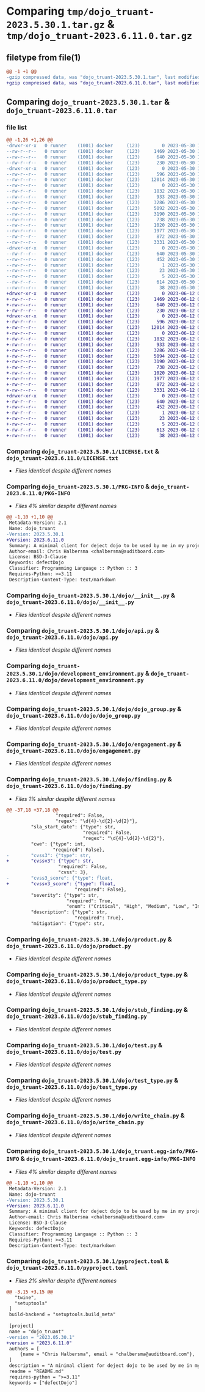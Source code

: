 # Comparing `tmp/dojo_truant-2023.5.30.1.tar.gz` & `tmp/dojo_truant-2023.6.11.0.tar.gz`

## filetype from file(1)

```diff
@@ -1 +1 @@
-gzip compressed data, was "dojo_truant-2023.5.30.1.tar", last modified: Tue May 30 18:02:09 2023, max compression
+gzip compressed data, was "dojo_truant-2023.6.11.0.tar", last modified: Mon Jun 12 04:05:34 2023, max compression
```

## Comparing `dojo_truant-2023.5.30.1.tar` & `dojo_truant-2023.6.11.0.tar`

### file list

```diff
@@ -1,26 +1,26 @@
-drwxr-xr-x   0 runner    (1001) docker     (123)        0 2023-05-30 18:02:09.000949 dojo_truant-2023.5.30.1/
--rw-r--r--   0 runner    (1001) docker     (123)     1469 2023-05-30 18:01:53.000000 dojo_truant-2023.5.30.1/LICENSE.txt
--rw-r--r--   0 runner    (1001) docker     (123)      640 2023-05-30 18:02:09.000949 dojo_truant-2023.5.30.1/PKG-INFO
--rw-r--r--   0 runner    (1001) docker     (123)      230 2023-05-30 18:01:53.000000 dojo_truant-2023.5.30.1/README.md
-drwxr-xr-x   0 runner    (1001) docker     (123)        0 2023-05-30 18:02:09.000949 dojo_truant-2023.5.30.1/dojo/
--rw-r--r--   0 runner    (1001) docker     (123)      596 2023-05-30 18:01:53.000000 dojo_truant-2023.5.30.1/dojo/__init__.py
--rw-r--r--   0 runner    (1001) docker     (123)    12014 2023-05-30 18:01:53.000000 dojo_truant-2023.5.30.1/dojo/api.py
--rw-r--r--   0 runner    (1001) docker     (123)        0 2023-05-30 18:01:53.000000 dojo_truant-2023.5.30.1/dojo/api_multi.py
--rw-r--r--   0 runner    (1001) docker     (123)     1832 2023-05-30 18:01:53.000000 dojo_truant-2023.5.30.1/dojo/development_environment.py
--rw-r--r--   0 runner    (1001) docker     (123)      933 2023-05-30 18:01:53.000000 dojo_truant-2023.5.30.1/dojo/dojo_group.py
--rw-r--r--   0 runner    (1001) docker     (123)     3286 2023-05-30 18:01:53.000000 dojo_truant-2023.5.30.1/dojo/engagement.py
--rw-r--r--   0 runner    (1001) docker     (123)     5092 2023-05-30 18:01:53.000000 dojo_truant-2023.5.30.1/dojo/finding.py
--rw-r--r--   0 runner    (1001) docker     (123)     3190 2023-05-30 18:01:53.000000 dojo_truant-2023.5.30.1/dojo/product.py
--rw-r--r--   0 runner    (1001) docker     (123)      738 2023-05-30 18:01:53.000000 dojo_truant-2023.5.30.1/dojo/product_type.py
--rw-r--r--   0 runner    (1001) docker     (123)     1020 2023-05-30 18:01:53.000000 dojo_truant-2023.5.30.1/dojo/stub_finding.py
--rw-r--r--   0 runner    (1001) docker     (123)     1977 2023-05-30 18:01:53.000000 dojo_truant-2023.5.30.1/dojo/test.py
--rw-r--r--   0 runner    (1001) docker     (123)      872 2023-05-30 18:01:53.000000 dojo_truant-2023.5.30.1/dojo/test_type.py
--rw-r--r--   0 runner    (1001) docker     (123)     3331 2023-05-30 18:01:53.000000 dojo_truant-2023.5.30.1/dojo/write_chain.py
-drwxr-xr-x   0 runner    (1001) docker     (123)        0 2023-05-30 18:02:09.000949 dojo_truant-2023.5.30.1/dojo_truant.egg-info/
--rw-r--r--   0 runner    (1001) docker     (123)      640 2023-05-30 18:02:08.000000 dojo_truant-2023.5.30.1/dojo_truant.egg-info/PKG-INFO
--rw-r--r--   0 runner    (1001) docker     (123)      452 2023-05-30 18:02:08.000000 dojo_truant-2023.5.30.1/dojo_truant.egg-info/SOURCES.txt
--rw-r--r--   0 runner    (1001) docker     (123)        1 2023-05-30 18:02:08.000000 dojo_truant-2023.5.30.1/dojo_truant.egg-info/dependency_links.txt
--rw-r--r--   0 runner    (1001) docker     (123)       23 2023-05-30 18:02:08.000000 dojo_truant-2023.5.30.1/dojo_truant.egg-info/requires.txt
--rw-r--r--   0 runner    (1001) docker     (123)        5 2023-05-30 18:02:08.000000 dojo_truant-2023.5.30.1/dojo_truant.egg-info/top_level.txt
--rw-r--r--   0 runner    (1001) docker     (123)      614 2023-05-30 18:01:53.000000 dojo_truant-2023.5.30.1/pyproject.toml
--rw-r--r--   0 runner    (1001) docker     (123)       38 2023-05-30 18:02:09.000949 dojo_truant-2023.5.30.1/setup.cfg
+drwxr-xr-x   0 runner    (1001) docker     (123)        0 2023-06-12 04:05:34.446391 dojo_truant-2023.6.11.0/
+-rw-r--r--   0 runner    (1001) docker     (123)     1469 2023-06-12 04:05:15.000000 dojo_truant-2023.6.11.0/LICENSE.txt
+-rw-r--r--   0 runner    (1001) docker     (123)      640 2023-06-12 04:05:34.446391 dojo_truant-2023.6.11.0/PKG-INFO
+-rw-r--r--   0 runner    (1001) docker     (123)      230 2023-06-12 04:05:15.000000 dojo_truant-2023.6.11.0/README.md
+drwxr-xr-x   0 runner    (1001) docker     (123)        0 2023-06-12 04:05:34.442391 dojo_truant-2023.6.11.0/dojo/
+-rw-r--r--   0 runner    (1001) docker     (123)      596 2023-06-12 04:05:15.000000 dojo_truant-2023.6.11.0/dojo/__init__.py
+-rw-r--r--   0 runner    (1001) docker     (123)    12014 2023-06-12 04:05:15.000000 dojo_truant-2023.6.11.0/dojo/api.py
+-rw-r--r--   0 runner    (1001) docker     (123)        0 2023-06-12 04:05:15.000000 dojo_truant-2023.6.11.0/dojo/api_multi.py
+-rw-r--r--   0 runner    (1001) docker     (123)     1832 2023-06-12 04:05:15.000000 dojo_truant-2023.6.11.0/dojo/development_environment.py
+-rw-r--r--   0 runner    (1001) docker     (123)      933 2023-06-12 04:05:15.000000 dojo_truant-2023.6.11.0/dojo/dojo_group.py
+-rw-r--r--   0 runner    (1001) docker     (123)     3286 2023-06-12 04:05:15.000000 dojo_truant-2023.6.11.0/dojo/engagement.py
+-rw-r--r--   0 runner    (1001) docker     (123)     5094 2023-06-12 04:05:15.000000 dojo_truant-2023.6.11.0/dojo/finding.py
+-rw-r--r--   0 runner    (1001) docker     (123)     3190 2023-06-12 04:05:15.000000 dojo_truant-2023.6.11.0/dojo/product.py
+-rw-r--r--   0 runner    (1001) docker     (123)      738 2023-06-12 04:05:15.000000 dojo_truant-2023.6.11.0/dojo/product_type.py
+-rw-r--r--   0 runner    (1001) docker     (123)     1020 2023-06-12 04:05:15.000000 dojo_truant-2023.6.11.0/dojo/stub_finding.py
+-rw-r--r--   0 runner    (1001) docker     (123)     1977 2023-06-12 04:05:15.000000 dojo_truant-2023.6.11.0/dojo/test.py
+-rw-r--r--   0 runner    (1001) docker     (123)      872 2023-06-12 04:05:15.000000 dojo_truant-2023.6.11.0/dojo/test_type.py
+-rw-r--r--   0 runner    (1001) docker     (123)     3331 2023-06-12 04:05:15.000000 dojo_truant-2023.6.11.0/dojo/write_chain.py
+drwxr-xr-x   0 runner    (1001) docker     (123)        0 2023-06-12 04:05:34.446391 dojo_truant-2023.6.11.0/dojo_truant.egg-info/
+-rw-r--r--   0 runner    (1001) docker     (123)      640 2023-06-12 04:05:34.000000 dojo_truant-2023.6.11.0/dojo_truant.egg-info/PKG-INFO
+-rw-r--r--   0 runner    (1001) docker     (123)      452 2023-06-12 04:05:34.000000 dojo_truant-2023.6.11.0/dojo_truant.egg-info/SOURCES.txt
+-rw-r--r--   0 runner    (1001) docker     (123)        1 2023-06-12 04:05:34.000000 dojo_truant-2023.6.11.0/dojo_truant.egg-info/dependency_links.txt
+-rw-r--r--   0 runner    (1001) docker     (123)       23 2023-06-12 04:05:34.000000 dojo_truant-2023.6.11.0/dojo_truant.egg-info/requires.txt
+-rw-r--r--   0 runner    (1001) docker     (123)        5 2023-06-12 04:05:34.000000 dojo_truant-2023.6.11.0/dojo_truant.egg-info/top_level.txt
+-rw-r--r--   0 runner    (1001) docker     (123)      613 2023-06-12 04:05:15.000000 dojo_truant-2023.6.11.0/pyproject.toml
+-rw-r--r--   0 runner    (1001) docker     (123)       38 2023-06-12 04:05:34.446391 dojo_truant-2023.6.11.0/setup.cfg
```

### Comparing `dojo_truant-2023.5.30.1/LICENSE.txt` & `dojo_truant-2023.6.11.0/LICENSE.txt`

 * *Files identical despite different names*

### Comparing `dojo_truant-2023.5.30.1/PKG-INFO` & `dojo_truant-2023.6.11.0/PKG-INFO`

 * *Files 4% similar despite different names*

```diff
@@ -1,10 +1,10 @@
 Metadata-Version: 2.1
 Name: dojo_truant
-Version: 2023.5.30.1
+Version: 2023.6.11.0
 Summary: A minimal client for deject dojo to be used by me in my projects. Some functionality may be absent.
 Author-email: Chris Halbersma <chalbersma@auditboard.com>
 License: BSD-3-Clause
 Keywords: defectDojo
 Classifier: Programming Language :: Python :: 3
 Requires-Python: >=3.11
 Description-Content-Type: text/markdown
```

### Comparing `dojo_truant-2023.5.30.1/dojo/__init__.py` & `dojo_truant-2023.6.11.0/dojo/__init__.py`

 * *Files identical despite different names*

### Comparing `dojo_truant-2023.5.30.1/dojo/api.py` & `dojo_truant-2023.6.11.0/dojo/api.py`

 * *Files identical despite different names*

### Comparing `dojo_truant-2023.5.30.1/dojo/development_environment.py` & `dojo_truant-2023.6.11.0/dojo/development_environment.py`

 * *Files identical despite different names*

### Comparing `dojo_truant-2023.5.30.1/dojo/dojo_group.py` & `dojo_truant-2023.6.11.0/dojo/dojo_group.py`

 * *Files identical despite different names*

### Comparing `dojo_truant-2023.5.30.1/dojo/engagement.py` & `dojo_truant-2023.6.11.0/dojo/engagement.py`

 * *Files identical despite different names*

### Comparing `dojo_truant-2023.5.30.1/dojo/finding.py` & `dojo_truant-2023.6.11.0/dojo/finding.py`

 * *Files 1% similar despite different names*

```diff
@@ -37,18 +37,18 @@
                  "required": False,
                  "regex": "\d{4}-\d{2}-\d{2}"},
         "sla_start_date": {"type": str,
                            "required": False,
                            "regex": "\d{4}-\d{2}-\d{2}"},
         "cwe": {"type": int,
                 "required": False},
-        "cvss3": {"type": str,
+        "cvssv3": {"type": str,
                   "required": False,
                   "cvss": 3},
-        "cvss3_score": {"type": float,
+        "cvssv3_score": {"type": float,
                         "required": False},
         "severity": {"type": str,
                      "required": True,
                      "enum": ("Critical", "High", "Medium", "Low", "Informtional")},
         "description": {"type": str,
                         "required": True},
         "mitigation": {"type": str,
```

### Comparing `dojo_truant-2023.5.30.1/dojo/product.py` & `dojo_truant-2023.6.11.0/dojo/product.py`

 * *Files identical despite different names*

### Comparing `dojo_truant-2023.5.30.1/dojo/product_type.py` & `dojo_truant-2023.6.11.0/dojo/product_type.py`

 * *Files identical despite different names*

### Comparing `dojo_truant-2023.5.30.1/dojo/stub_finding.py` & `dojo_truant-2023.6.11.0/dojo/stub_finding.py`

 * *Files identical despite different names*

### Comparing `dojo_truant-2023.5.30.1/dojo/test.py` & `dojo_truant-2023.6.11.0/dojo/test.py`

 * *Files identical despite different names*

### Comparing `dojo_truant-2023.5.30.1/dojo/test_type.py` & `dojo_truant-2023.6.11.0/dojo/test_type.py`

 * *Files identical despite different names*

### Comparing `dojo_truant-2023.5.30.1/dojo/write_chain.py` & `dojo_truant-2023.6.11.0/dojo/write_chain.py`

 * *Files identical despite different names*

### Comparing `dojo_truant-2023.5.30.1/dojo_truant.egg-info/PKG-INFO` & `dojo_truant-2023.6.11.0/dojo_truant.egg-info/PKG-INFO`

 * *Files 4% similar despite different names*

```diff
@@ -1,10 +1,10 @@
 Metadata-Version: 2.1
 Name: dojo-truant
-Version: 2023.5.30.1
+Version: 2023.6.11.0
 Summary: A minimal client for deject dojo to be used by me in my projects. Some functionality may be absent.
 Author-email: Chris Halbersma <chalbersma@auditboard.com>
 License: BSD-3-Clause
 Keywords: defectDojo
 Classifier: Programming Language :: Python :: 3
 Requires-Python: >=3.11
 Description-Content-Type: text/markdown
```

### Comparing `dojo_truant-2023.5.30.1/pyproject.toml` & `dojo_truant-2023.6.11.0/pyproject.toml`

 * *Files 2% similar despite different names*

```diff
@@ -3,15 +3,15 @@
   "twine",
   "setuptools"
 ]
 build-backend = "setuptools.build_meta"
 
 [project]
 name = "dojo_truant"
-version = "2023.05.30.1"
+version = "2023.6.11.0"
 authors = [
     {name = "Chris Halbersma", email = "chalbersma@auditboard.com"},
 ]
 description = "A minimal client for deject dojo to be used by me in my projects. Some functionality may be absent."
 readme = "README.md"
 requires-python = ">=3.11"
 keywords = ["defectDojo"]
```

